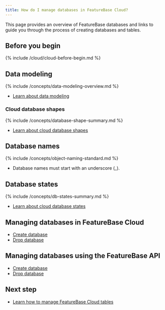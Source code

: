 ```yaml
---
title: How do I manage databases in FeatureBase Cloud?
---
```


This page provides an overview of FeatureBase databases and links to guide you through the process of creating databases and tables.

## Before you begin

{% include /cloud/cloud-before-begin.md %}

## Data modeling

{% include /concepts/data-modeling-overview.md %}

* [Learn about data modeling](/concepts/data-modeling-overview)

### Cloud database shapes

{% include /concepts/database-shape-summary.md %}

* [Learn about cloud database shapes](/cloud/cloud-databases/cloud-db-shape)

## Database names

{% include /concepts/object-naming-standard.md %}
* Database names must start with an underscore (_).

## Database states

{% include /concepts/db-states-summary.md %}

* [Learn about cloud database states](/cloud/cloud-databases/cloud-db-states)

## Managing databases in FeatureBase Cloud

* [Create database](/cloud/cloud-databases/cloud-db-create)
* [Drop database](/cloud/cloud-databases/cloud-db-delete)

## Managing databases using the FeatureBase API

* [Create database](/cloud/cloud-databases/cloud-db-create-api)
* [Drop database](/cloud/cloud-databases/cloud-db-delete-api)

## Next step

* [Learn how to manage FeatureBase Cloud tables](/cloud/cloud-databases/manage-tables)
